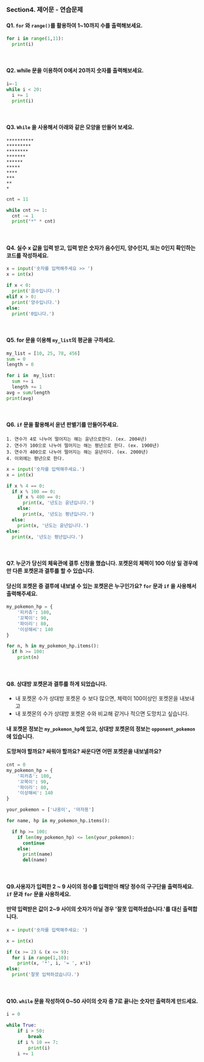 ### Section4. 제어문 - 연습문제

#### Q1. `for` 와 `range()`를 활용하여 1~10까지 수를 출력해보세요.

```python
for i in range(1,11):
  print(i)
```

<br>


#### Q2. while 문을 이용하여 0에서 20까지 숫자를 출력해보세요.

```python
i=-1
while i < 20:
  i += 1
  print(i)
```

<br>

#### Q3. `While` 을 사용해서 아래와 같은 모양을 만들어 보세요.

```
**********
*********
********
*******
******
*****
****
***
**
*
```

```python
cnt = 11

while cnt >= 1:
  cnt -= 1
  print("*" * cnt)
```
<br>


#### Q4. 실수 x 값을 입력 받고, 입력 받은 숫자가 음수인지, 양수인지, 또는 0인지 확인하는 코드를 작성하세요.

```python
x = input('숫자를 입력해주세요 >> ')
x = int(x)

if x < 0:
  print('음수입니다.')
elif x > 0:
  print('양수입니다.')
else:
  print('0입니다.')
```

<br>

#### Q5. for 문을 이용해 `my_list`의 평균을 구하세요.

```python
my_list = [10, 25, 78, 456]
sum = 0
length = 0

for i in  my_list:
  sum += i
  length += 1
avg = sum/length
print(avg)
```

<br>

#### Q6. `if` 문을 활용해서 윤년 판별기를 만들어주세요.
```
1. 연수가 4로 나누어 떨어지는 해는 윤년으로한다. (ex. 2004년)
2. 연수가 100으로 나누어 떨어지는 해는 평년으로 한다. (ex. 1900년)
3. 연수가 400으로 나누어 떨어지는 해는 윤년이다. (ex. 2000년)
4. 이외에는 평년으로 한다.
```

```python
x = input('숫자를 입력해주세요.')
x = int(x)

if x % 4 == 0:
  if x % 100 == 0:
    if x % 400 == 0:
      print(x, '년도는 윤년입니다.')
    else:
      print(x, '년도는 평년입니다.')
  else:
    print(x, '년도는 윤년입니다.')
else:
  print(x, '년도는 평년입니다.')
```

<br>

####  Q7. 누군가 당신의 체육관에 결투 신청을 했습니다. 포켓몬의 체력이 100 이상 일 경우에만 다른 포켓몬과 결투를 할 수 있습니다.
#### 당신의 포켓몬 중 결투에 내보낼 수 있는 포켓몬은 누구인가요? `for` 문과 `if` 을 사용해서 출력해주세요.

```python
my_pokemon_hp = {
    '피카츄': 100,
    '꼬북이': 90,
    '파이리': 80,
    '이상해씨': 140
}

for n, h in my_pokemon_hp.items():
  if h >= 100:
    print(n)
```

<br>

#### Q8. 상대방 포켓몬과 결투를 하게 되었습니다.

* 내 포켓몬 수가 상대방 포켓몬 수 보다 많으면, 체력이 100이상인 포켓몬을 내보내고
* 내 포켓몬의 수가 상대방 포켓몬 수와 비교해 같거나 적으면 도망치고 싶습니다.

#### 내 포켓몬 정보는 `my_pokemon_hp`에 있고, 상대방 포켓몬의 정보는 `opponent_pokemon` 에 있습니다.

#### 도망쳐야 할까요? 싸워야 할까요? 싸운다면 어떤 포켓몬을 내보낼까요?

```python
cnt = 0
my_pokemon_hp = {
    '피카츄': 100,
    '꼬북이': 90,
    '파이리': 80,
    '이상해씨': 140
}

your_pokemon = ['냐옹이', '마자용']

for name, hp in my_pokemon_hp.items():

  if hp >= 100:
    if len(my_pokemon_hp) <= len(your_pokemon):
      continue
    else:
      print(name)
      del(name)
```

<br>


####  Q9.사용자가 입력한 2 ~ 9 사이의 정수를 입력받아 해당 정수의 구구단을 출력하세요. `if` 문과 `for` 문을 사용하세요.
#### 만약 입력받은 값이 2~9 사이의 숫자가 아닐 경우 '잘못 입력하셨습니다.'를 대신 출력합니다.

```python
x = input('숫자를 입력해주세요: ')

x = int(x)

if (x >= 2) & (x <= 9):
  for i in range(1,10):
    print(x, '*', i, '= ', x*i)
else:
  print('잘못 입력하셨습니다.')
```

<br>

#### Q10. `while` 문을 작성하여 0~50 사이의 숫자 중 7로 끝나는 숫자만 출력하게 만드세요.
```python
i = 0

while True:
    if i > 50:
        break
    if i % 10 == 7:
        print(i)
    i += 1
```
